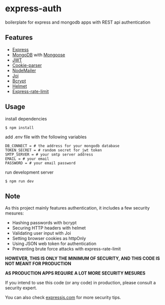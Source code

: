 # express-auth

boilerplate for express and mongodb apps with REST api authentication

## Features

- [Express](https://github.com/expressjs/express)
- [MongoDB](https://www.mongodb.com/) with [Mongoose](https://github.com/Automattic/mongoose)
- [JWT](https://jwt.io/)
- [Cookie-parser](https://github.com/expressjs/cookie-parser)
- [NodeMailer](https://github.com/nodemailer/nodemailer)
- [Joi](https://github.com/hapijs/joi)
- [Bcrypt](https://github.com/kelektiv/node.bcrypt.js)
- [Helmet](https://github.com/helmetjs/helmet)
- [Express-rate-limit](https://github.com/nfriedly/express-rate-limit)

## Usage

install dependencies

```
$ npm install
```

add .env file with the following variables

```
DB_CONNECT = # the address for your mongodb database
TOKEN_SECRET = # random secret for jwt token
SMTP_SERVER = # your smtp server address
EMAIL = # your email
PASSWORD = # your email password
```

run development server

```
$ npm run dev
```

## Note

As this project mainly features authentication, it includes a few security mesures:

- Hashing passwords with bcrypt
- Securing HTTP headers with helmet
- Validating user input with Joi
- Setting browser cookies as httpOnly
- Using JSON web token for authentication
- Preventing brute force attacks with express-rate-limit

**HOWEVER, THIS IS ONLY THE MINIMUM OF SECURITY, AND THIS CODE IS NOT MEANT FOR PRODUCTION**

**AS PRODUCTION APPS REQUIRE A LOT MORE SECURITY MESURES**

If you intend to use this code (or any code) in production, please consult a security expert.

You can also check [expressjs.com](https://expressjs.com/en/advanced/best-practice-security.html) for more security tips.
